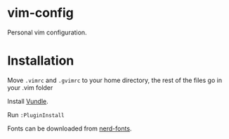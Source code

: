 # vim-config
Personal vim configuration.

# Installation
Move ``.vimrc`` and ``.gvimrc`` to your home directory, the rest of the files go in your .vim folder


Install [Vundle](https://github.com/VundleVim/Vundle.vim).

Run ``:PluginInstall``

Fonts can be downloaded from [nerd-fonts](https://github.com/ryanoasis/nerd-fonts/).
